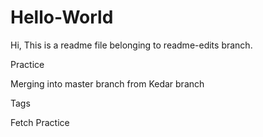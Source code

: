 # Hello-World


Hi, This is a readme file belonging to readme-edits branch.

Practice

Merging into master branch from Kedar branch

Tags

Fetch Practice
